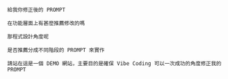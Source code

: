 ```
給我你修正後的 PROMPT
```

```
在功能層面上有甚麼推薦修改的嗎
```

```
那程式設計角度呢
```

```
是否推薦分成不同階段的 PROMPT 來實作
```

```
請站在這是一個 DEMO 網站，主要目的是確保 Vibe Coding 可以一次成功的角度修正我的 PROMPT
```
